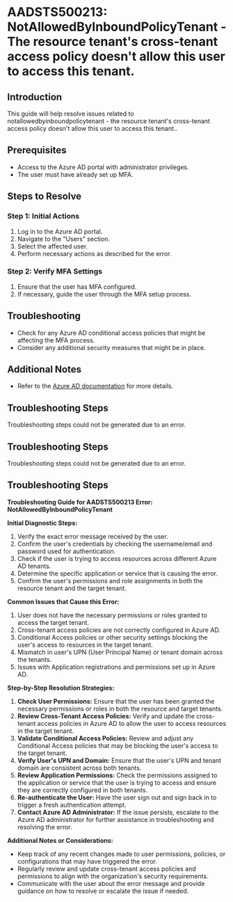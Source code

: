 # AADSTS500213: NotAllowedByInboundPolicyTenant - The resource tenant's cross-tenant access policy doesn't allow this user to access this tenant.

## Introduction
This guide will help resolve issues related to notallowedbyinboundpolicytenant - the resource tenant's cross-tenant access policy doesn't allow this user to access this tenant..

## Prerequisites
- Access to the Azure AD portal with administrator privileges.
- The user must have already set up MFA.

## Steps to Resolve

### Step 1: Initial Actions
1. Log in to the Azure AD portal.
2. Navigate to the "Users" section.
3. Select the affected user.
4. Perform necessary actions as described for the error.

### Step 2: Verify MFA Settings
1. Ensure that the user has MFA configured.
2. If necessary, guide the user through the MFA setup process.

## Troubleshooting
- Check for any Azure AD conditional access policies that might be affecting the MFA process.
- Consider any additional security measures that might be in place.

## Additional Notes
- Refer to the [Azure AD documentation](https://learn.microsoft.com/en-us/azure/active-directory/) for more details.


## Troubleshooting Steps
Troubleshooting steps could not be generated due to an error.

## Troubleshooting Steps
Troubleshooting steps could not be generated due to an error.

## Troubleshooting Steps
**Troubleshooting Guide for AADSTS500213 Error: NotAllowedByInboundPolicyTenant**

**Initial Diagnostic Steps:**
1. Verify the exact error message received by the user.
2. Confirm the user's credentials by checking the username/email and password used for authentication.
3. Check if the user is trying to access resources across different Azure AD tenants.
4. Determine the specific application or service that is causing the error.
5. Confirm the user's permissions and role assignments in both the resource tenant and the target tenant.

**Common Issues that Cause this Error:**
1. User does not have the necessary permissions or roles granted to access the target tenant.
2. Cross-tenant access policies are not correctly configured in Azure AD.
3. Conditional Access policies or other security settings blocking the user's access to resources in the target tenant.
4. Mismatch in user's UPN (User Principal Name) or tenant domain across the tenants.
5. Issues with Application registrations and permissions set up in Azure AD.

**Step-by-Step Resolution Strategies:**
1. **Check User Permissions:** Ensure that the user has been granted the necessary permissions or roles in both the resource and target tenants.
2. **Review Cross-Tenant Access Policies:** Verify and update the cross-tenant access policies in Azure AD to allow the user to access resources in the target tenant.
3. **Validate Conditional Access Policies:** Review and adjust any Conditional Access policies that may be blocking the user's access to the target tenant.
4. **Verify User's UPN and Domain:** Ensure that the user's UPN and tenant domain are consistent across both tenants.
5. **Review Application Permissions:** Check the permissions assigned to the application or service that the user is trying to access and ensure they are correctly configured in both tenants.
6. **Re-authenticate the User:** Have the user sign out and sign back in to trigger a fresh authentication attempt.
7. **Contact Azure AD Administrator:** If the issue persists, escalate to the Azure AD administrator for further assistance in troubleshooting and resolving the error.

**Additional Notes or Considerations:**
- Keep track of any recent changes made to user permissions, policies, or configurations that may have triggered the error.
- Regularly review and update cross-tenant access policies and permissions to align with the organization's security requirements.
- Communicate with the user about the error message and provide guidance on how to resolve or escalate the issue if needed.
